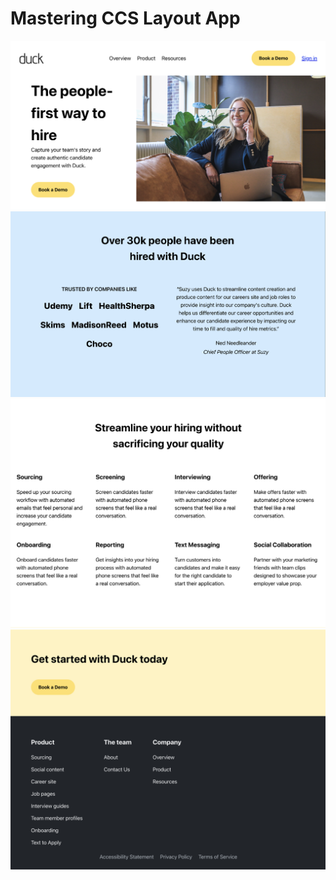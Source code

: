 # Mastering CCS Layout App

![img](./doc/fig/site1.jpg)
![img](./doc/fig/site2.jpg)
![img](./doc/fig/site3.jpg)
![img](./doc/fig/site4.jpg)
